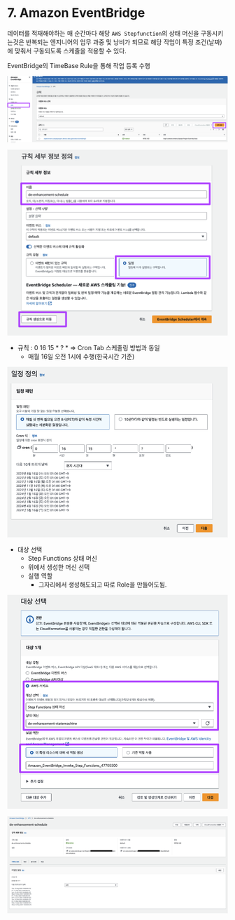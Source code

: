 
# 7. Amazon EventBridge

데이터를 적재해야하는 매 순간마다 해당 `AWS Stepfunction`의 상태 머신을 구동시키는것은 반복되는 엔지니어의 업무 과중 및 낭비가 되므로 해당 작업이 특정 조건(날짜)에 맞춰서 구동되도록 스케줄을 적용할 수 있다.

EventBridge의 TimeBase Rule을 통해 작업 등록 수행

![Untitled]( ../img/Untitled%2085.png)

![Untitled]( ../img/Untitled%2086.png)

- 규칙 : 0 16 15 * ? *  ⇒ Cron Tab 스케줄링 방법과 동일
    - 매월 16일 오전 1시에 수행(한국시간 기준)

![Untitled]( ../img/Untitled%2087.png)

- 대상 선택
    - Step Functions 상태 머신
    - 위에서 생성한 머신 선택
    - 실행 역할
        - 그자리에서 생성해도되고 따로 Role을 만들어도됨.

![Untitled]( ../img/Untitled%2088.png)

![Untitled]( ../img/Untitled%2089.png)
